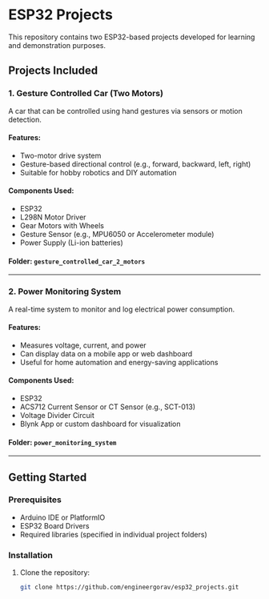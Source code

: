 # ESP32 Projects

This repository contains two ESP32-based projects developed for learning and demonstration purposes.

## Projects Included

### 1. Gesture Controlled Car (Two Motors)

A car that can be controlled using hand gestures via sensors or motion detection.

#### Features:
- Two-motor drive system
- Gesture-based directional control (e.g., forward, backward, left, right)
- Suitable for hobby robotics and DIY automation

#### Components Used:
- ESP32
- L298N Motor Driver
- Gear Motors with Wheels
- Gesture Sensor (e.g., MPU6050 or Accelerometer module)
- Power Supply (Li-ion batteries)

#### Folder: `gesture_controlled_car_2_motors`

---

### 2. Power Monitoring System

A real-time system to monitor and log electrical power consumption.

#### Features:
- Measures voltage, current, and power
- Can display data on a mobile app or web dashboard
- Useful for home automation and energy-saving applications

#### Components Used:
- ESP32
- ACS712 Current Sensor or CT Sensor (e.g., SCT-013)
- Voltage Divider Circuit
- Blynk App or custom dashboard for visualization

#### Folder: `power_monitoring_system`

---

## Getting Started

### Prerequisites
- Arduino IDE or PlatformIO
- ESP32 Board Drivers
- Required libraries (specified in individual project folders)

### Installation
1. Clone the repository:
   ```bash
   git clone https://github.com/engineergorav/esp32_projects.git
